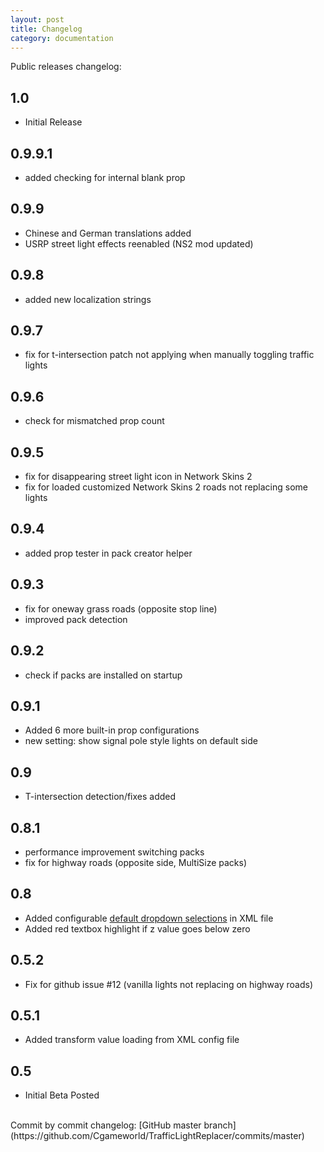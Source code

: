 ```yaml
---
layout: post
title: Changelog
category: documentation
---
```


Public releases changelog:

## 1.0
 - Initial Release

## 0.9.9.1
 - added checking for internal blank prop

## 0.9.9
 - Chinese and German translations added
 - USRP street light effects reenabled (NS2 mod updated)

## 0.9.8
- added new localization strings

## 0.9.7
- fix for t-intersection patch not applying when manually toggling traffic lights

## 0.9.6
- check for mismatched prop count
  
## 0.9.5
- fix for disappearing street light icon in Network Skins 2
- fix for loaded customized Network Skins 2 roads not replacing some lights
  
## 0.9.4
- added prop tester in pack creator helper

## 0.9.3
- fix for oneway grass roads (opposite stop line)
- improved pack detection

## 0.9.2
- check if packs are installed on startup

## 0.9.1
- Added 6 more built-in prop configurations
- new setting: show signal pole style lights on default side

## 0.9
- T-intersection detection/fixes added

## 0.8.1
- performance improvement switching packs
- fix for highway roads (opposite side, MultiSize packs)

## 0.8
- Added configurable [default dropdown selections](/documentation/pack-creation/#dropdownselectionindex) in XML file
- Added red textbox highlight if z value goes below zero

## 0.5.2
- Fix for github issue #12 (vanilla lights not replacing on highway roads)

## 0.5.1
- Added transform value loading from XML config file

## 0.5
- Initial Beta Posted

<br>
  Commit by commit changelog: [GitHub master branch](https://github.com/Cgameworld/TrafficLightReplacer/commits/master)
<br><br>

